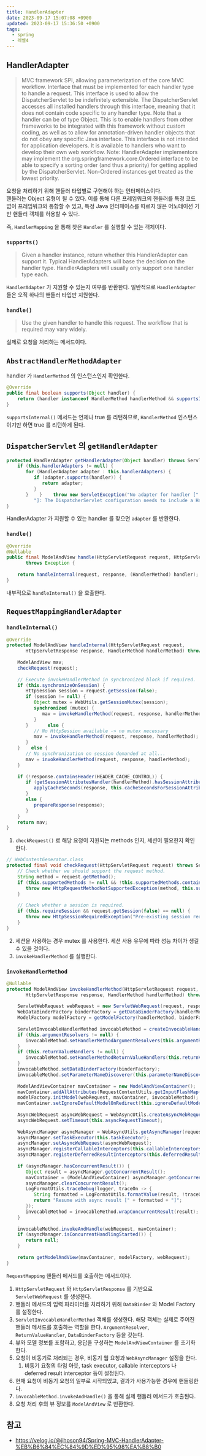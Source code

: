 ```yaml
---
title: HandlerAdapter
date: 2023-09-17 15:07:08 +0900
updated: 2023-09-17 15:36:50 +0900
tags:
  - spring
  - 레벨4
---
```


## HandlerAdapter

> MVC framework SPI, allowing parameterization of the core MVC workflow. 
> Interface that must be implemented for each handler type to handle a request. This interface is used to allow the DispatcherServlet to be indefinitely extensible. The DispatcherServlet accesses all installed handlers through this interface, meaning that it does not contain code specific to any handler type.
> Note that a handler can be of type Object. This is to enable handlers from other frameworks to be integrated with this framework without custom coding, as well as to allow for annotation-driven handler objects that do not obey any specific Java interface.
> This interface is not intended for application developers. It is available to handlers who want to develop their own web workflow.
> Note: HandlerAdapter implementors may implement the org.springframework.core.Ordered interface to be able to specify a sorting order (and thus a priority) for getting applied by the DispatcherServlet. Non-Ordered instances get treated as the lowest priority.

요청을 처리하기 위해 핸들러 타입별로 구현해야 하는 인터페이스이다.  
핸들러는 Object 유형이 될 수 있다. 이를 통해 다른 프레임워크의 핸들러를 특정 코드 없이 프레임워크와 통합할 수 있고, 특정 Java 인터페이스를 따르지 않은 어노테이션 기반 핸들러 객체를 허용할 수 있다.  

즉, `HandlerMapping` 을 통해 찾은 `Handler` 를 실행할 수 있는 객체이다.  

### `supports()`

> Given a handler instance, return whether this HandlerAdapter can support it. Typical HandlerAdapters will base the decision on the handler type. HandlerAdapters will usually only support one handler type each.

`HandlerAdapter` 가 지원할 수 있는지 여부를 반환한다. 일반적으로 `HandlerAdapter` 들은 오직 하나의 핸들러 타입만 지원한다.  

### `handle()`

> Use the given handler to handle this request. The workflow that is required may vary widely.

실제로 요청을 처리하는 메서드이다.  

## `AbstractHandlerMethodAdapter` 

handler 가 `HandlerMethod` 의 인스턴스인지 확인한다.  

```java
@Override  
public final boolean supports(Object handler) {  
    return (handler instanceof HandlerMethod handlerMethod && supportsInternal(handlerMethod));  
}
```

`supportsInternal()` 메서드는 언제나 true 를 리턴하므로, `HandlerMethod` 인스턴스이기만 하면 true 를 리턴하게 된다.  

## `DispatcherServlet` 의 `getHandlerAdapter`

```java
protected HandlerAdapter getHandlerAdapter(Object handler) throws ServletException {  
    if (this.handlerAdapters != null) {  
       for (HandlerAdapter adapter : this.handlerAdapters) {  
          if (adapter.supports(handler)) {  
             return adapter;  
          }  
       }    }    throw new ServletException("No adapter for handler [" + handler +  
          "]: The DispatcherServlet configuration needs to include a HandlerAdapter that supports this handler");  
}
```

HandlerAdapter 가 지원할 수 있는 handler 를 찾으면 `adapter` 를 반환한다.  

### `handle()`

```java
@Override  
@Nullable  
public final ModelAndView handle(HttpServletRequest request, HttpServletResponse response, Object handler)  
       throws Exception {  
  
    return handleInternal(request, response, (HandlerMethod) handler);  
}
```

내부적으로 `handleInternal()` 을 호출한다.

## `RequestMappingHandlerAdapter`

### `handleInternal()`

```java
@Override  
protected ModelAndView handleInternal(HttpServletRequest request,  
       HttpServletResponse response, HandlerMethod handlerMethod) throws Exception {  
  
    ModelAndView mav;  
    checkRequest(request);  
  
    // Execute invokeHandlerMethod in synchronized block if required.  
    if (this.synchronizeOnSession) {  
       HttpSession session = request.getSession(false);  
       if (session != null) {  
          Object mutex = WebUtils.getSessionMutex(session);  
          synchronized (mutex) {  
             mav = invokeHandlerMethod(request, response, handlerMethod);  
          }  
       }       else {  
          // No HttpSession available -> no mutex necessary  
          mav = invokeHandlerMethod(request, response, handlerMethod);  
       }  
    }    else {  
       // No synchronization on session demanded at all...  
       mav = invokeHandlerMethod(request, response, handlerMethod);  
    }  
  
    if (!response.containsHeader(HEADER_CACHE_CONTROL)) {  
       if (getSessionAttributesHandler(handlerMethod).hasSessionAttributes()) {  
          applyCacheSeconds(response, this.cacheSecondsForSessionAttributeHandlers);  
       }  
       else {  
          prepareResponse(response);  
       }  
    }  
    return mav;  
}
```

1. `checkRequest()` 로 해당 요청이 지원되는 methods 인지, 세션이 필요한지 확인한다.  

```java
// WebContentGenerator.class
protected final void checkRequest(HttpServletRequest request) throws ServletException {  
    // Check whether we should support the request method.  
    String method = request.getMethod();  
    if (this.supportedMethods != null && !this.supportedMethods.contains(method)) {  
       throw new HttpRequestMethodNotSupportedException(method, this.supportedMethods);  
    }  
  
    // Check whether a session is required.  
    if (this.requireSession && request.getSession(false) == null) {  
       throw new HttpSessionRequiredException("Pre-existing session required but none found");  
    }  
}
```

2. 세션을 사용하는 경우 mutex 를 사용한다. 세션 사용 유무에 따라 성능 차이가 생길 수 있을 것이다.  
3. `invokeHandlerMethod` 를 실행한다.

### `invokeHandlerMethod`

```java
@Nullable  
protected ModelAndView invokeHandlerMethod(HttpServletRequest request,  
       HttpServletResponse response, HandlerMethod handlerMethod) throws Exception {  
  
    ServletWebRequest webRequest = new ServletWebRequest(request, response);  
    WebDataBinderFactory binderFactory = getDataBinderFactory(handlerMethod);  
    ModelFactory modelFactory = getModelFactory(handlerMethod, binderFactory);  
  
    ServletInvocableHandlerMethod invocableMethod = createInvocableHandlerMethod(handlerMethod);  
    if (this.argumentResolvers != null) {  
       invocableMethod.setHandlerMethodArgumentResolvers(this.argumentResolvers);  
    }  
    if (this.returnValueHandlers != null) {  
       invocableMethod.setHandlerMethodReturnValueHandlers(this.returnValueHandlers);  
    }  
    invocableMethod.setDataBinderFactory(binderFactory);  
    invocableMethod.setParameterNameDiscoverer(this.parameterNameDiscoverer);  
  
    ModelAndViewContainer mavContainer = new ModelAndViewContainer();  
    mavContainer.addAllAttributes(RequestContextUtils.getInputFlashMap(request));  
    modelFactory.initModel(webRequest, mavContainer, invocableMethod);  
    mavContainer.setIgnoreDefaultModelOnRedirect(this.ignoreDefaultModelOnRedirect);  
  
    AsyncWebRequest asyncWebRequest = WebAsyncUtils.createAsyncWebRequest(request, response);  
    asyncWebRequest.setTimeout(this.asyncRequestTimeout);  
  
    WebAsyncManager asyncManager = WebAsyncUtils.getAsyncManager(request);  
    asyncManager.setTaskExecutor(this.taskExecutor);  
    asyncManager.setAsyncWebRequest(asyncWebRequest);  
    asyncManager.registerCallableInterceptors(this.callableInterceptors);  
    asyncManager.registerDeferredResultInterceptors(this.deferredResultInterceptors);  
  
    if (asyncManager.hasConcurrentResult()) {  
       Object result = asyncManager.getConcurrentResult();  
       mavContainer = (ModelAndViewContainer) asyncManager.getConcurrentResultContext()[0];  
       asyncManager.clearConcurrentResult();  
       LogFormatUtils.traceDebug(logger, traceOn -> {  
          String formatted = LogFormatUtils.formatValue(result, !traceOn);  
          return "Resume with async result [" + formatted + "]";  
       });  
       invocableMethod = invocableMethod.wrapConcurrentResult(result);  
    }  
  
    invocableMethod.invokeAndHandle(webRequest, mavContainer);  
    if (asyncManager.isConcurrentHandlingStarted()) {  
       return null;  
    }  
  
    return getModelAndView(mavContainer, modelFactory, webRequest);  
}
```

`RequestMapping` 핸들러 메서드를 호출하는 메서드이다.  

1. `HttpServletRequest` 와 `HttpServletResponse` 를 기반으로 `ServletWebRequest` 를 생성한다.
2. 핸들러 메서드의 입력 파라미터를 처리하기 위해 `DataBinder` 와 Model Factory 를 설정한다.
3. `ServletInvocableHandlerMethod` 객체를 생성한다. 해당 객체는 실제로 주어진 핸들러 메서드를 호출하는 역할을 한다. `ArgumentResolver`, `ReturnValueHandler`, `DataBinderFactory` 등을 갖는다.
4. 뷰와 모델 정보를 포함하고, 응답을 구성하는 `ModelAndViewContainer` 를 초기화한다. 
5. 요청이 비동기로 처리되는 경우, 비동기 웹 요청과 `WebAsyncManager` 설정을 한다. 
	1. 비동기 요청의 타임 아웃, task executor, callable interceptors 나 deferred result interceptor 등이 설정된다.
6. 현재 요청이 비동기 요청의 일부로 시작되었고, 결과가 사용가능한 경우에 핸들링한다.
7. `invocableMethod.invokeAndHandle()` 을 통해 실제 핸들러 메서드가 호출된다.  
8. 요청 처리 후의 뷰 정보를 `ModelAndView` 로 반환한다.

## 참고
- https://velog.io/@jihoson94/Spring-MVC-HandlerAdapter-%EB%B6%84%EC%84%9D%ED%95%98%EA%B8%B0